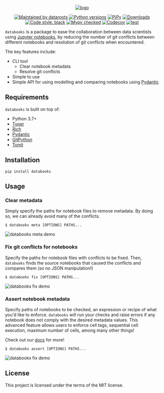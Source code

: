 <p align="center">
  <a href="https://datarootsio.github.io/databooks/"><img alt="logo" src="https://raw.githubusercontent.com/datarootsio/databooks/main/docs/images/logo.png"></a>
</p>
<p align="center">
  <a href="https://dataroots.io"><img alt="Maintained by dataroots" src="https://dataroots.io/maintained-rnd.svg" /></a>
  <a href="https://pypi.org/project/databooks/"><img alt="Python versions" src="https://img.shields.io/pypi/pyversions/databooks" /></a>
  <a href="https://pypi.org/project/databooks/"><img alt="PiPy" src="https://img.shields.io/pypi/v/databooks" /></a>
  <a href="https://pepy.tech/project/databooks"><img alt="Downloads" src="https://pepy.tech/badge/databooks" /></a>
  <a href="https://github.com/psf/black"><img alt="Code style: black" src="https://img.shields.io/badge/code%20style-black-000000.svg" /></a>
  <a href="http://mypy-lang.org/"><img alt="Mypy checked" src="https://img.shields.io/badge/mypy-checked-1f5082.svg" /></a>
  <a href="https://pepy.tech/project/databooks"><img alt="Codecov" src="https://codecov.io/github/datarootsio/databooks/main/graph/badge.svg" /></a>
  <a href="https://github.com/datarootsio/databooks/actions"><img alt="test" src="https://github.com/datarootsio/databooks/actions/workflows/test.yml/badge.svg" /></a>
</p>


`databooks` is a package to ease the collaboration between data scientists using
[Jupyter notebooks](https://jupyter.org/), by reducing the number of git conflicts between
different notebooks and resolution of git conflicts when encountered.

The key features include:

- CLI tool
  - Clear notebook metadata
  - Resolve git conflicts
- Simple to use
- Simple API for using modelling and comparing notebooks using [Pydantic](https://pydantic-docs.helpmanual.io/)

## Requirements

`databooks` is built on top of:

- Python 3.7+
- [Typer](https://typer.tiangolo.com/)
- [Rich](https://rich.readthedocs.io/en/latest/)
- [Pydantic](https://pydantic-docs.helpmanual.io/)
- [GitPython](https://gitpython.readthedocs.io/en/stable/tutorial.html)
- [Tomli](https://github.com/hukkin/tomli)

## Installation

```
pip install databooks
```

## Usage

### Clear metadata

Simply specify the paths for notebook files to remove metadata. By doing so, we can
already avoid many of the conflicts.

```console
$ databooks meta [OPTIONS] PATHS...
```

![databooks meta demo](https://raw.githubusercontent.com/datarootsio/databooks/main/docs/images/databooks-meta.gif)

### Fix git conflicts for notebooks

Specify the paths for notebook files with conflicts to be fixed. Then, `databooks` finds
the source notebooks that caused the conflicts and compares them (so no JSON manipulation!)

```console
$ databooks fix [OPTIONS] PATHS...
```

![databooks fix demo](https://raw.githubusercontent.com/datarootsio/databooks/main/docs/images/databooks-fix.gif)

### Assert notebook metadata

Specify paths of notebooks to be checked, an expression or recipe of what you'd like to
enforce. `databooks` will run your checks and raise errors if any notebook does not
comply with the desired metadata values. This advanced feature allows users to enforce
cell tags, sequential cell execution, maximum number of cells, among many other things!

Check out our [docs](https://databooks.dev/latest/usage/overview/#databooks-assert) for more!

```console
$ databooks assert [OPTIONS] PATHS...
```

![databooks fix demo](https://raw.githubusercontent.com/datarootsio/databooks/main/docs/images/databooks-assert.gif)

## License

This project is licensed under the terms of the MIT license.
